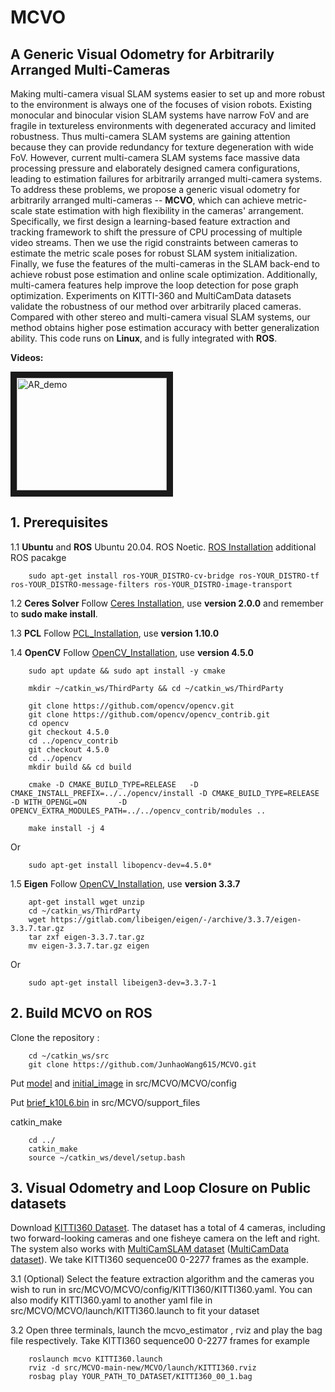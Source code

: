 # MCVO
## A Generic Visual Odometry for Arbitrarily Arranged Multi-Cameras

Making multi-camera visual SLAM systems easier to set up and more robust to the environment is always one of the focuses of vision robots. Existing monocular and binocular vision SLAM systems have narrow FoV and are fragile in textureless environments with degenerated accuracy and limited robustness. Thus multi-camera SLAM systems are gaining attention because they can provide redundancy for texture degeneration with wide FoV. However, current multi-camera SLAM systems face massive data processing pressure and elaborately designed camera configurations, leading to estimation failures for arbitrarily arranged multi-camera systems. To address these problems, we propose a generic visual odometry for arbitrarily arranged multi-cameras -- **MCVO**, which can achieve metric-scale state estimation with high flexibility in the cameras' arrangement. Specifically, we first design a learning-based feature extraction and tracking framework to shift the pressure of CPU processing of multiple video streams. Then we use the rigid constraints between cameras to estimate the metric scale poses for robust SLAM system initialization. Finally, we fuse the features of the multi-cameras in the SLAM back-end to achieve robust pose estimation and online scale optimization. Additionally, multi-camera features help improve the loop detection for pose graph optimization. Experiments on KITTI-360 and MultiCamData datasets validate the robustness of our method over arbitrarily placed cameras. Compared with other stereo and multi-camera visual SLAM systems, our method obtains higher pose estimation accuracy with better generalization ability. This code runs on **Linux**, and is fully integrated with **ROS**. 

**Videos:**

<a href="https://youtu.be/lSoDYYae8mo" target="_blank"><img src="https://img.youtube.com/vi/lSoDYYae8mo/1.jpg" 
alt="AR_demo" width="240" height="180" border="10" /></a>

## 1. Prerequisites
1.1 **Ubuntu** and **ROS**
Ubuntu  20.04.
ROS Noetic. [ROS Installation](http://wiki.ros.org/ROS/Installation)
additional ROS pacakge
```
    sudo apt-get install ros-YOUR_DISTRO-cv-bridge ros-YOUR_DISTRO-tf ros-YOUR_DISTRO-message-filters ros-YOUR_DISTRO-image-transport
```

1.2 **Ceres Solver**
Follow [Ceres Installation](http://ceres-solver.org/installation.html), use **version 2.0.0** and remember to **sudo make install**.

1.3 **PCL**
Follow [PCL_Installation](https://github.com/PointCloudLibrary/pcl/releases), use **version 1.10.0**

1.4 **OpenCV**
Follow [OpenCV_Installation](https://github.com/opencv/opencv/releases), use **version 4.5.0**
```
    sudo apt update && sudo apt install -y cmake 
    
    mkdir ~/catkin_ws/ThirdParty && cd ~/catkin_ws/ThirdParty
    
    git clone https://github.com/opencv/opencv.git
    git clone https://github.com/opencv/opencv_contrib.git
    cd opencv
    git checkout 4.5.0
    cd ../opencv_contrib
    git checkout 4.5.0
    cd ../opencv
    mkdir build && cd build
    
    cmake -D CMAKE_BUILD_TYPE=RELEASE   -D CMAKE_INSTALL_PREFIX=../../opencv/install -D CMAKE_BUILD_TYPE=RELEASE  -D WITH_OPENGL=ON       -D OPENCV_EXTRA_MODULES_PATH=../../opencv_contrib/modules ..
    
    make install -j 4
```

Or

```
    sudo apt-get install libopencv-dev=4.5.0*
```

1.5 **Eigen**
Follow [OpenCV_Installation](https://github.com/opencv/opencv/releases), use **version 3.3.7**
```
    apt-get install wget unzip
    cd ~/catkin_ws/ThirdParty  
    wget https://gitlab.com/libeigen/eigen/-/archive/3.3.7/eigen-3.3.7.tar.gz
    tar zxf eigen-3.3.7.tar.gz
    mv eigen-3.3.7.tar.gz eigen
```

Or

```
    sudo apt-get install libeigen3-dev=3.3.7-1
```

## 2. Build MCVO on ROS
Clone the repository :
```
    cd ~/catkin_ws/src
    git clone https://github.com/JunhaoWang615/MCVO.git
```
Put [model](https://drive.google.com/drive/folders/1DEoLYAlBCSJyuEjIHc0Oc6mCKOju_G_r?usp=drive_link) and [initial_image](https://drive.google.com/drive/folders/1DEoLYAlBCSJyuEjIHc0Oc6mCKOju_G_r?usp=drive_link) in src/MCVO/MCVO/config

Put [brief_k10L6.bin](https://drive.google.com/file/d/1lPjAWAf8BFSGq-OLshMiUR9wWNKH0qam/view?usp=drive_link) in src/MCVO/support_files

catkin_make
```
    cd ../
    catkin_make
    source ~/catkin_ws/devel/setup.bash
```

## 3. Visual Odometry and Loop Closure on Public datasets
Download [KITTI360 Dataset](https://www.cvlibs.net/datasets/kitti-360). The dataset has a total of 4 cameras, including two forward-looking cameras and one fisheye camera on the left and right. The system also works with [MultiCamSLAM dataset](https://github.com/neufieldrobotics/MultiCamSLAM) ([MultiCamData dataset](https://drive.google.com/drive/folders/151_ifKEE8WYHAeZ9hGcC69iotIpevBf8?usp=sharing)). We take KITTI360 sequence00 0-2277 frames as the example.

3.1 (Optional) Select the feature extraction algorithm and the cameras you wish to run in src/MCVO/MCVO/config/KITTI360/KITTI360.yaml. You can also modify KITTI360.yaml to another yaml file in src/MCVO/MCVO/launch/KITTI360.launch to fit your dataset


3.2 Open three terminals, launch the mcvo_estimator , rviz and play the bag file respectively. Take KITTI360 sequence00 0-2277 frames for example
```
    roslaunch mcvo KITTI360.launch 
    rviz -d src/MCVO-main-new/MCVO/launch/KITTI360.rviz
    rosbag play YOUR_PATH_TO_DATASET/KITTI360_00_1.bag
```



